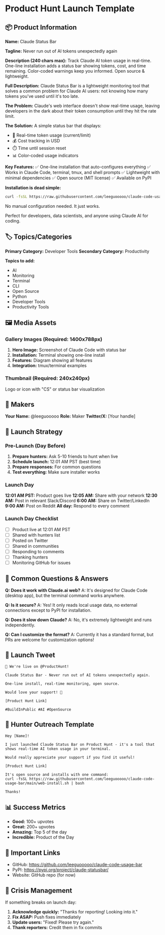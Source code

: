 # Product Hunt Launch Template

## 📦 Product Information

**Name:** Claude Status Bar

**Tagline:** Never run out of AI tokens unexpectedly again

**Description (240 chars max):**
Track Claude AI token usage in real-time. One-line installation adds a status bar showing tokens, cost, and time remaining. Color-coded warnings keep you informed. Open source & lightweight.

**Full Description:**
Claude Status Bar is a lightweight monitoring tool that solves a common problem for Claude AI users: not knowing how many tokens you've used until it's too late.

**The Problem:**
Claude's web interface doesn't show real-time usage, leaving developers in the dark about their token consumption until they hit the rate limit.

**The Solution:**
A simple status bar that displays:
- 🔋 Real-time token usage (current/limit)
- 💰 Cost tracking in USD
- ⏱️ Time until session reset
- 📊 Color-coded usage indicators

**Key Features:**
✅ One-line installation that auto-configures everything
✅ Works in Claude Code, terminal, tmux, and shell prompts
✅ Lightweight with minimal dependencies
✅ Open source (MIT license)
✅ Available on PyPI

**Installation is dead simple:**
```bash
curl -fsSL https://raw.githubusercontent.com/leeguooooo/claude-code-usage-bar/main/web-install.sh | bash
```

No manual configuration needed. It just works.

Perfect for developers, data scientists, and anyone using Claude AI for coding.

## 🏷️ Topics/Categories

**Primary Category:** Developer Tools
**Secondary Category:** Productivity

**Topics to add:**
- AI
- Monitoring
- Terminal
- CLI
- Open Source
- Python
- Developer Tools
- Productivity Tools

## 🖼️ Media Assets

### Gallery Images (Required: 1400x788px)

1. **Hero Image:** Screenshot of Claude Code with status bar
2. **Installation:** Terminal showing one-line install
3. **Features:** Diagram showing all features
4. **Integration:** tmux/terminal examples

### Thumbnail (Required: 240x240px)
Logo or icon with "CS" or status bar visualization

## 👥 Makers

**Your Name:** @leeguooooo
**Role:** Maker
**Twitter/X:** [Your handle]

## 🎯 Launch Strategy

### Pre-Launch (Day Before)

1. **Prepare hunters:** Ask 5-10 friends to hunt when live
2. **Schedule launch:** 12:01 AM PST (best time)
3. **Prepare responses:** For common questions
4. **Test everything:** Make sure installer works

### Launch Day

**12:01 AM PST:** Product goes live
**12:05 AM:** Share with your network
**12:30 AM:** Post in relevant Slack/Discord
**6:00 AM:** Share on Twitter/LinkedIn
**9:00 AM:** Post on Reddit
**All day:** Respond to every comment

### Launch Day Checklist

- [ ] Product live at 12:01 AM PST
- [ ] Shared with hunters list
- [ ] Posted on Twitter
- [ ] Shared in communities
- [ ] Responding to comments
- [ ] Thanking hunters
- [ ] Monitoring GitHub for issues

## 💬 Common Questions & Answers

**Q: Does it work with Claude.ai web?**
A: It's designed for Claude Code (desktop app), but the terminal command works anywhere.

**Q: Is it secure?**
A: Yes! It only reads local usage data, no external connections except to PyPI for installation.

**Q: Does it slow down Claude?**
A: No, it's extremely lightweight and runs independently.

**Q: Can I customize the format?**
A: Currently it has a standard format, but PRs are welcome for customization options!

## 📝 Launch Tweet

```
🚀 We're live on @ProductHunt!

Claude Status Bar - Never run out of AI tokens unexpectedly again.

One-line install, real-time monitoring, open source.

Would love your support! 🙏

[Product Hunt Link]

#BuildInPublic #AI #OpenSource
```

## 🎁 Hunter Outreach Template

```
Hey [Name]!

I just launched Claude Status Bar on Product Hunt - it's a tool that shows real-time AI token usage in your terminal.

Would really appreciate your support if you find it useful!

[Product Hunt Link]

It's open source and installs with one command:
curl -fsSL https://raw.githubusercontent.com/leeguooooo/claude-code-usage-bar/main/web-install.sh | bash

Thanks!
```

## 📊 Success Metrics

- **Good:** 100+ upvotes
- **Great:** 200+ upvotes  
- **Amazing:** Top 5 of the day
- **Incredible:** Product of the Day

## 🔗 Important Links

- GitHub: https://github.com/leeguooooo/claude-code-usage-bar
- PyPI: https://pypi.org/project/claude-statusbar/
- Website: GitHub repo (for now)

## 🚨 Crisis Management

If something breaks on launch day:

1. **Acknowledge quickly:** "Thanks for reporting! Looking into it."
2. **Fix ASAP:** Push fixes immediately
3. **Update users:** "Fixed! Please try again."
4. **Thank reporters:** Credit them in fix commits